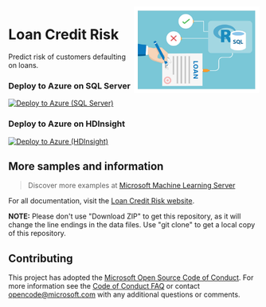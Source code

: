<img src="Resources/images/loan.jpg" align="right" width="50%">

# Loan Credit Risk 
Predict risk of customers defaulting on loans.
### Deploy to Azure on SQL Server
[![Deploy to Azure (SQL Server)](https://raw.githubusercontent.com/Azure/Azure-CortanaIntelligence-SolutionAuthoringWorkspace/master/docs/images/DeployToAzure.PNG)](https://portal.azure.com/#create/Microsoft.Template/uri/https%3A%2F%2Fraw.githubusercontent.com%2FMicrosoft%2Fr-server-loan-credit-risk%2Fmaster%2FArmTemplates%2Floancreditrisk.json)

### Deploy to Azure on HDInsight
[![Deploy to Azure (HDInsight)](https://raw.githubusercontent.com/Azure/Azure-CortanaIntelligence-SolutionAuthoringWorkspace/master/docs/images/DeployToAzure.PNG)](https://portal.azure.com/#create/Microsoft.Template/uri/https%3A%2F%2Fraw.githubusercontent.com%2FMicrosoft%2Fr-server-loan-credit-risk%2Fmaster%2FArmTemplates%2Floancreditrisk_hdi.json)

## More samples and information

> Discover more examples at [Microsoft Machine Learning Server](https://github.com/Microsoft/ML-Server)

For all documentation, visit the [Loan Credit Risk website](https://microsoft.github.io/r-server-loan-credit-risk/).

**NOTE:** Please don't use "Download ZIP" to get this repository, as it will change the line endings in the data files. Use "git clone" to get a local copy of this repository. 

## Contributing

This project has adopted the [Microsoft Open Source Code of Conduct](https://opensource.microsoft.com/codeofconduct/). For more information see the [Code of Conduct FAQ](https://opensource.microsoft.com/codeofconduct/faq/) or contact [opencode@microsoft.com](mailto:opencode@microsoft.com) with any additional questions or comments.
